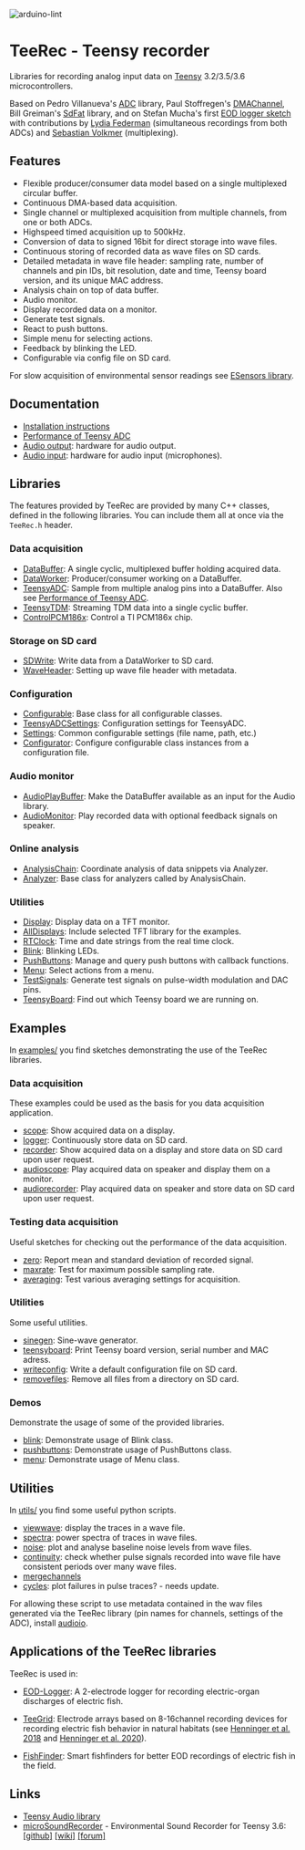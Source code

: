 ![arduino-lint](https://github.com/janscience/TeeRec/actions/workflows/arduino-lint.yml/badge.svg)

# TeeRec - Teensy recorder

Libraries for recording analog input data on [Teensy](https://www.pjrc.com/teensy/) 3.2/3.5/3.6 microcontrollers.

Based on Pedro Villanueva's [ADC](https://github.com/pedvide/ADC)
library, Paul Stoffregen's
[DMAChannel](https://github.com/PaulStoffregen/cores/tree/master/teensy3),
Bill Greiman's [SdFat](https://github.com/greiman/SdFat) library, and
on Stefan Mucha's first
[EOD logger sketch](https://github.com/muchaste/EOD-Logger/tree/master/eodlogger_v1)
with contributions by
[Lydia Federman](https://github.com/LydiaFe/EOD-Logger)
(simultaneous recordings from both ADCs) and
[Sebastian Volkmer](https://github.com/SebastianVol/EOD-Logger/blob/master/eodlogger_2channel_barebone/eodlogger_8channel.ino)
(multiplexing).


## Features

- Flexible producer/consumer data model based on a single multiplexed circular buffer.
- Continuous DMA-based data acquisition.
- Single channel or multiplexed acquisition from multiple channels, from one or both ADCs.
- Highspeed timed acquisition up to 500kHz.
- Conversion of data to signed 16bit for direct storage into wave files.
- Continuous storing of recorded data as wave files on SD cards.
- Detailed metadata in wave file header: sampling rate, number of
  channels and pin IDs, bit resolution, date and time, Teensy board
  version, and its unique MAC address.
- Analysis chain on top of data buffer.
- Audio monitor.
- Display recorded data on a monitor.
- Generate test signals.
- React to push buttons.
- Simple menu for selecting actions.
- Feedback by blinking the LED.
- Configurable via config file on SD card.

For slow acquisition of environmental sensor readings see [ESensors
library](https://github.com/janscience/ESensors).


## Documentation

- [Installation instructions](docs/install.md)
- [Performance of Teensy ADC](docs/teensyadc.md)
- [Audio output](docs/audioout.md): hardware for audio output.
- [Audio input](docs/audioin.md): hardware for audio input (microphones).


## Libraries

The features provided by TeeRec are provided by many C++ classes,
defined in the following libraries. You can include them all at once
via the `TeeRec.h` header.

### Data acquisition

- [DataBuffer](src/DataBuffer.h): A single cyclic, multiplexed buffer holding acquired data.
- [DataWorker](src/DataWorker.h): Producer/consumer working on a DataBuffer.
- [TeensyADC](src/TeensyADC.h): Sample from multiple analog pins into a DataBuffer. Also see [Performance of Teensy ADC](docs/teensyadc.md).
- [TeensyTDM](src/TeensyTDM.h): Streaming TDM data into a single cyclic buffer.
- [ControlPCM186x](src/ControlPCM1865.h): Control a TI PCM186x chip.

### Storage on SD card

- [SDWrite](src/SDWrite.h): Write data from a DataWorker to SD card.
- [WaveHeader](src/WaveHeader.h): Setting up wave file header with metadata.

### Configuration

- [Configurable](src/Configurable.h): Base class for all configurable classes.
- [TeensyADCSettings](src/TeensyADCSettings.h): Configuration settings for TeensyADC.
- [Settings](src/Settings.h): Common configurable settings (file name, path, etc.)
- [Configurator](src/Configuration.h): Configure configurable class instances from a configuration file.

### Audio monitor

- [AudioPlayBuffer](src/AudioPlayBuffer.h): Make the DataBuffer available as an input for the Audio library.
- [AudioMonitor](src/AudioMonitor.h): Play recorded data with optional feedback signals on speaker.

### Online analysis

- [AnalysisChain](src/AnalysisChain.h): Coordinate analysis of data snippets via Analyzer.
- [Analyzer](src/Analyzer.h): Base class for analyzers called by AnalysisChain.

### Utilities

- [Display](src/Display.h): Display data on a TFT monitor.
- [AllDisplays](src/AllDisplays.h): Include selected TFT library for the examples.
- [RTClock](src/RTClock.h): Time and date strings from the real time clock.
- [Blink](src/Blink.h): Blinking LEDs.
- [PushButtons](src/PushButtons.h): Manage and query push buttons with callback functions.
- [Menu](src/Menu.h): Select actions from a menu.
- [TestSignals](src/TestSignals.h): Generate test signals on pulse-width modulation and DAC pins.
- [TeensyBoard](src/TeensyBoard.h): Find out which Teensy board we are running on.


## Examples

In [examples/](examples) you find sketches demonstrating the use of
the TeeRec libraries.

### Data acquisition

These examples could be used as the basis for you data acquisition application.

- [scope](examples/scope): Show acquired data on a display.
- [logger](examples/logger): Continuously store data on SD card.
- [recorder](examples/recorder): Show acquired data on a display and store data on SD card upon user request.
- [audioscope](examples/audioscope): Play acquired data on speaker and display them on a monitor.
- [audiorecorder](examples/audiorecorder): Play acquired data on speaker and store data on SD card upon user request.

### Testing data acquisition

Useful sketches for checking out the performance of the data acquisition.

- [zero](examples/zero): Report mean and standard deviation of recorded signal.
- [maxrate](examples/maxrate): Test for maximum possible sampling rate.
- [averaging](examples/averaging): Test various averaging settings for acquisition.

### Utilities

Some useful utilities.

- [sinegen](examples/sinegen): Sine-wave generator.
- [teensyboard](examples/teensyboard): Print Teensy board version, serial number and MAC adress.
- [writeconfig](examples/writeconfig): Write a default configuration file on SD card.
- [removefiles](examples/removefiles): Remove all files from a directory on SD card.

### Demos

Demonstrate the usage of some of the provided libraries.

- [blink](examples/blink): Demonstrate usage of Blink class.
- [pushbuttons](examples/pushbuttons): Demonstrate usage of PushButtons class.
- [menu](examples/menu): Demonstrate usage of Menu class.


## Utilities

In [utils/](utils) you find some useful python scripts.

- [viewwave](utils/viewwave.py): display the traces in a wave file.
- [spectra](utils/spectra.py): power spectra of traces in wave files.
- [noise](utils/noise.py): plot and analyse baseline noise levels from wave files.
- [continuity](utils/continuity.py): check whether pulse signals recorded into wave file have consistent periods over many wave files.
- [mergechannels](utils/mergechannels.py)
- [cycles](utils/cycles.py): plot failures in pulse traces? - needs update.

For allowing these script to use metadata contained in the wav files
generated via the TeeRec library (pin names for channels, settings of
the ADC), install [audioio](https://github.com/janscience/audioio).


## Applications of the TeeRec libraries

TeeRec is used in:

- [EOD-Logger](https://github.com/muchaste/EOD-Logger): A 2-electrode
  logger for recording electric-organ discharges of electric fish.

- [TeeGrid](https://github.com/janscience/TeeGrid): Electrode arrays
  based on 8-16channel recording devices for recording electric fish
  behavior in natural habitats (see [Henninger et
  al. 2018](https://doi.org/10.1523/JNEUROSCI.0350-18.2018) and
  [Henninger et al. 2020](https://doi.org/10.1242/jeb.206342)).

- [FishFinder](https://github.com/janscience/FishFinder): Smart
  fishfinders for better EOD recordings of electric fish in the field.


## Links

- [Teensy Audio library](https://github.com/PaulStoffregen/Audio)
- [microSoundRecorder](https://github.com/WMXZ-EU/microSoundRecorder) - Environmental Sound Recorder for Teensy 3.6:
  [[github]](https://github.com/WMXZ-EU/microSoundRecorder)
  [[wiki]](https://github.com/WMXZ-EU/microSoundRecorder/wiki/Hardware-setup)
  [[forum]](https://forum.pjrc.com/threads/52175?p=185386&viewfull=1#post185386)